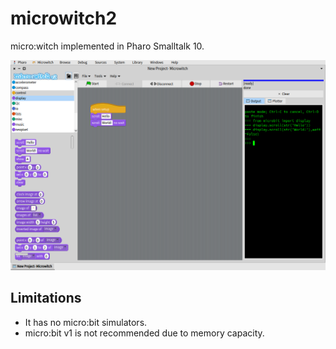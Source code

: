 # microwitch2
micro:witch implemented in Pharo Smalltalk 10.

![screenshot1](https://github.com/EiichiroIto/microwitch2/raw/main/misc/PharoScreenshot.png)

## Limitations
- It has no micro:bit simulators.
- micro:bit v1 is not recommended due to memory capacity.

